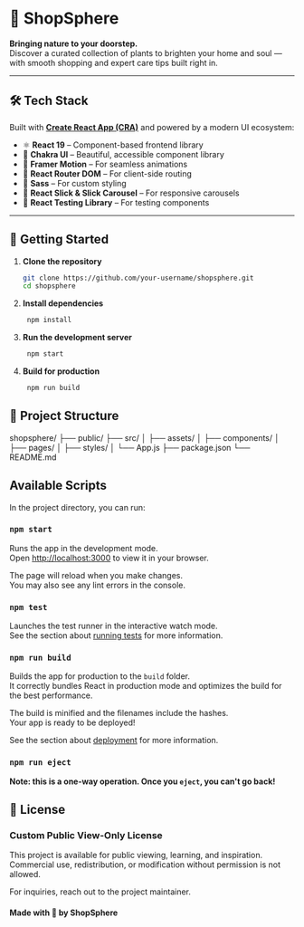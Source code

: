 # 🌿 ShopSphere

**Bringing nature to your doorstep.**  
Discover a curated collection of plants to brighten your home and soul — with smooth shopping and expert care tips built right in.

---

## 🛠️ Tech Stack

Built with **[Create React App (CRA)](https://create-react-app.dev/)** and powered by a modern UI ecosystem:

- ⚛️ **React 19** – Component-based frontend library
- 💅 **Chakra UI** – Beautiful, accessible component library
- 🎥 **Framer Motion** – For seamless animations
- 🧭 **React Router DOM** – For client-side routing
- 🎨 **Sass** – For custom styling
- 🎡 **React Slick & Slick Carousel** – For responsive carousels
- 🧪 **React Testing Library** – For testing components

---

## 🚀 Getting Started

1. **Clone the repository**

   ```bash
   git clone https://github.com/your-username/shopsphere.git
   cd shopsphere

   ```

2. **Install dependencies**

   ```bash
    npm install

   ```

3. **Run the development server**

   ```bash
    npm start

   ```

4. **Build for production**
   ```bash
    npm run build
   ```

## 📁 Project Structure

shopsphere/
├── public/
├── src/
│ ├── assets/
│ ├── components/
│ ├── pages/
│ ├── styles/
│ └── App.js
├── package.json
└── README.md

## Available Scripts

In the project directory, you can run:

### `npm start`

Runs the app in the development mode.\
Open [http://localhost:3000](http://localhost:3000) to view it in your browser.

The page will reload when you make changes.\
You may also see any lint errors in the console.

### `npm test`

Launches the test runner in the interactive watch mode.\
See the section about [running tests](https://facebook.github.io/create-react-app/docs/running-tests) for more information.

### `npm run build`

Builds the app for production to the `build` folder.\
It correctly bundles React in production mode and optimizes the build for the best performance.

The build is minified and the filenames include the hashes.\
Your app is ready to be deployed!

See the section about [deployment](https://facebook.github.io/create-react-app/docs/deployment) for more information.

### `npm run eject`

**Note: this is a one-way operation. Once you `eject`, you can't go back!**

## 📜 License

### Custom Public View-Only License

This project is available for public viewing, learning, and inspiration.
Commercial use, redistribution, or modification without permission is not allowed.

For inquiries, reach out to the project maintainer.

#### Made with 🌱 by ShopSphere

